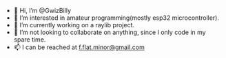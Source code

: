 - 👋 Hi, I’m @GwizBilly
- 👀 I’m interested in amateur programming(mostly esp32 microcontroller).
- 🌱 I’m currently working on a raylib project.
- 💞️ I’m not looking to collaborate on anything, since I only code in my spare time.
- 📫 I can be reached at f.flat.minor@gmail.com

<!---
GwizBilly/GwizBilly is a ✨ special ✨ repository because its `README.md` (this file) appears on your GitHub profile.
You can click the Preview link to take a look at your changes.
--->
